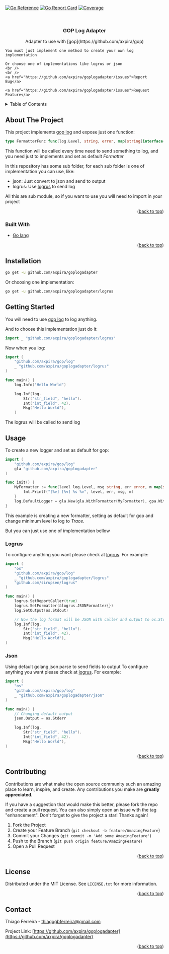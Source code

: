 <div id="top"></div>

[![Go Reference](https://pkg.go.dev/badge/github.com/axpira/goplogadapter.svg)](https://pkg.go.dev/github.com/axpira/goplogadapter)
[![Go Report Card](https://goreportcard.com/badge/github.com/axpira/goplogadapter)](https://goreportcard.com/report/github.com/axpira/goplogadapter)
[![Coverage](http://gocover.io/_badge/github.com/axpira/goplogadapter)](http://gocover.io/github.com/axpira/goplogadapter)



<!-- PROJECT LOGO -->
<br />
<h3 align="center">GOP Log Adapter</h3>

  <p align="center">
    Adapter to use with [gop](https://github.com/axpira/gop)

    You must just implement one method to create your own log implementation

    Or choose one of implementations like logrus or json
    <br />
    <br />
    <a href="https://github.com/axpira/goplogadapter/issues">Report Bug</a>

    <a href="https://github.com/axpira/goplogadapter/issues">Request Feature</a>
  </p>
</div>



<!-- TABLE OF CONTENTS -->
<details>
  <summary>Table of Contents</summary>
  <ol>
    <li>
      <a href="#about-the-project">About The Project</a>
      <ul>
        <li><a href="#built-with">Built With</a></li>
      </ul>
    </li>
    <li>
      <a href="#getting-started">Getting Started</a>
      <ul>
        <li><a href="#prerequisites">Prerequisites</a></li>
        <li><a href="#installation">Installation</a></li>
      </ul>
    </li>
    <li><a href="#usage">Usage</a></li>
    <li><a href="#roadmap">Roadmap</a></li>
    <li><a href="#contributing">Contributing</a></li>
    <li><a href="#license">License</a></li>
    <li><a href="#contact">Contact</a></li>
    <li><a href="#acknowledgments">Acknowledgments</a></li>
  </ol>
</details>



<!-- ABOUT THE PROJECT -->
## About The Project


This project implements [gop log](https://github.com/axpira/gop) and expose just one function:
```go
type FormatterFunc func(log.Level, string, error, map[string]interface{})
```

This function will be called every time need to send something to log, and you need just to implements and set as default _Formatter_

In this repository has some sub folder, for each sub folder is one of implementation you can use, like:
* json: Just convert to json and send to output
* logrus: Use [logrus](https://github.com/sirupsen/logrus) to send log

All this are sub module, so if you want to use you will need to import in your project

<p align="right">(<a href="#top">back to top</a>)</p>


### Built With

* [Go lang](https://golang.org/)


<p align="right">(<a href="#top">back to top</a>)</p>



<!-- GETTING STARTED -->
## Installation

```bash
go get -u github.com/axpira/goplogadapter
```
Or choosing one implementation:
```bash
go get -u github.com/axpira/goplogadapter/logrus
```

## Getting Started

You will need to use [gop log](https://github.com/axpira/gop) to log anything.

And to choose this implementation just do it:
```go
import _ "github.com/axpira/goplogadapter/logrus"
```

Now when you log:
```go
import (
	"github.com/axpira/gop/log"
	_ "github.com/axpira/goplogadapter/logrus"
)

func main() {
	log.Info("Hello World")

	log.Inf(log.
		Str("str_field", "hello").
		Int("int_field", 42).
		Msg("Hello World"),
	)
```

The logrus will be called to send log



<!-- USAGE EXAMPLES -->
## Usage

To create a new logger and set as default for gop:
```go
import (
	"github.com/axpira/gop/log"
	gla "github.com/axpira/goplogadapter"
)

func init() {
	MyFormatter := func(level log.Level, msg string, err error, m map[string]interface{}) {
		fmt.Printf("[%v] [%v] %s %v", level, err, msg, m)
	}
	log.DefaultLogger = gla.New(gla.WithFormatter(MyFormatter), gpa.WithLevel(log.LevelTrace))
}
```
This example is creating a new formatter,
setting as default for gop and change minimum level to log to _Trace_.

But you can just use one of implementation bellow

### Logrus

To configure anything you want please check at [logrus](https://github.com/sirupsen/logrus).
For example:
```go
import (
	"os"
	"github.com/axpira/gop/log"
	_ "github.com/axpira/goplogadapter/logrus"
	"github.com/sirupsen/logrus"
)

func main() {
	logrus.SetReportCaller(true)
	logrus.SetFormatter(&logrus.JSONFormatter{})
	log.SetOutput(os.Stdout)

	// Now the log format will be JSON with caller and output to os.Stdout
	log.Inf(log.
		Str("str_field", "hello").
		Int("int_field", 42).
		Msg("Hello World"),
)
```

### Json

Using default golang json parse to send fields to output
To configure anything you want please check at [logrus](https://github.com/sirupsen/logrus).
For example:
```go
import (
	"os"
	"github.com/axpira/gop/log"
	_ "github.com/axpira/goplogadapter/json"
)

func main() {
	// Changing default output
	json.Output = os.Stderr

	log.Inf(log.
		Str("str_field", "hello").
		Int("int_field", 42).
		Msg("Hello World"),
)
```

<p align="right">(<a href="#top">back to top</a>)</p>


<!-- CONTRIBUTING -->
## Contributing

Contributions are what make the open source community such an amazing place to learn, inspire, and create. Any contributions you make are **greatly appreciated**.

If you have a suggestion that would make this better, please fork the repo and create a pull request. You can also simply open an issue with the tag "enhancement".
Don't forget to give the project a star! Thanks again!

1. Fork the Project
2. Create your Feature Branch (`git checkout -b feature/AmazingFeature`)
3. Commit your Changes (`git commit -m 'Add some AmazingFeature'`)
4. Push to the Branch (`git push origin feature/AmazingFeature`)
5. Open a Pull Request

<p align="right">(<a href="#top">back to top</a>)</p>



<!-- LICENSE -->
## License

Distributed under the MIT License. See `LICENSE.txt` for more information.

<p align="right">(<a href="#top">back to top</a>)</p>



<!-- CONTACT -->
## Contact

Thiago Ferreira - thiagogbferreira@gmail.com

Project Link: [https://github.com/axpira/goplogadapter](https://github.com/axpira/goplogadapter)

<p align="right">(<a href="#top">back to top</a>)</p>




<!-- MARKDOWN LINKS & IMAGES -->
<!-- https://www.markdownguide.org/basic-syntax/#reference-style-links -->
[contributors-shield]: https://img.shields.io/github/contributors/axpira/goplogadapter.svg?style=for-the-badge
[contributors-url]: https://github.com/axpira/goplogadapter/graphs/contributors
[forks-shield]: https://img.shields.io/github/forks/axpira/goplogadapter.svg?style=for-the-badge
[forks-url]: https://github.com/axpira/goplogadapter/network/members
[stars-shield]: https://img.shields.io/github/stars/axpira/goplogadapter.svg?style=for-the-badge
[stars-url]: https://github.com/axpira/goplogadapter/stargazers
[issues-shield]: https://img.shields.io/github/issues/axpira/goplogadapter.svg?style=for-the-badge
[issues-url]: https://github.com/axpira/goplogadapter/issues
[license-shield]: https://img.shields.io/github/license/axpira/goplogadapter.svg?style=for-the-badge
[license-url]: https://github.com/axpira/goplogadapter/blob/master/LICENSE.txt
